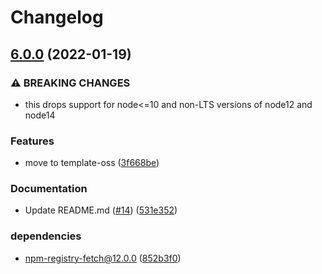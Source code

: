 # Changelog

## [6.0.0](https://www.github.com/npm/npm-profile/compare/v5.0.4...v6.0.0) (2022-01-19)


### ⚠ BREAKING CHANGES

* this drops support for node<=10 and non-LTS versions of node12 and node14

### Features

* move to template-oss ([3f668be](https://www.github.com/npm/npm-profile/commit/3f668be0e12b4752fe87f7410cdb5ae6a97eef70))


### Documentation

* Update README.md ([#14](https://www.github.com/npm/npm-profile/issues/14)) ([531e352](https://www.github.com/npm/npm-profile/commit/531e35262bec5bb8f3611f774bc87cbd42437c3f))


### dependencies

* npm-registry-fetch@12.0.0 ([852b3f0](https://www.github.com/npm/npm-profile/commit/852b3f07b56c9c0a10efacde841d5c6172f87c5c))
